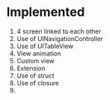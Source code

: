#  Implemented

1) 4 screen linked to each other
2) Use of UINavigationController
3) Use of UITableView
4) View animation
5) Custom view
6) Extension
7) Use of struct
8) Use of closure
9)

